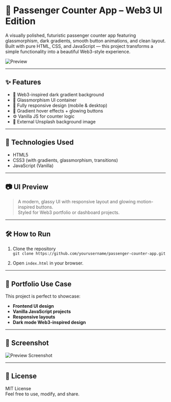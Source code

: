 # 🧮 Passenger Counter App – Web3 UI Edition

A visually polished, futuristic passenger counter app featuring glassmorphism, dark gradients, smooth button animations, and clean layout. Built with pure HTML, CSS, and JavaScript — this project transforms a simple functionality into a beautiful Web3-style experience.

![Preview](preview.png)

---

## ✨ Features

- 🌌 Web3-inspired dark gradient background
- 🧊 Glassmorphism UI container
- 📱 Fully responsive design (mobile & desktop)
- 🎨 Gradient hover effects + glowing buttons
- ⚙️ Vanilla JS for counter logic
- 🔗 External Unsplash background image

---

## 🚀 Technologies Used

- HTML5
- CSS3 (with gradients, glassmorphism, transitions)
- JavaScript (Vanilla)

---

## 📷 UI Preview

> A modern, glassy UI with responsive layout and glowing motion-inspired buttons.  
> Styled for Web3 portfolio or dashboard projects.

---

## 🛠️ How to Run

1. Clone the repository  
   `git clone https://github.com/yourusername/passenger-counter-app.git`

2. Open `index.html` in your browser.

---

## 🎯 Portfolio Use Case

This project is perfect to showcase:

- **Frontend UI design**
- **Vanilla JavaScript projects**
- **Responsive layouts**
- **Dark mode Web3-inspired design**

---

## 📸 Screenshot

![Preview Screenshot](preview.png)

---

## 📄 License

MIT License  
Feel free to use, modify, and share.
